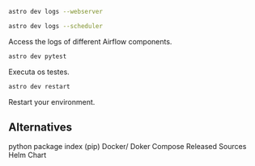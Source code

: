  ```bash
 astro dev logs --webserver
 
 astro dev logs --scheduler 
 ```
Access the logs of different Airflow components.

```bash
astro dev pytest
```
 Executa os testes.

```bash
astro dev restart 
```
Restart your environment.

## Alternatives 

python package index (pip)
Docker/ Doker Compose
Released Sources
Helm Chart



